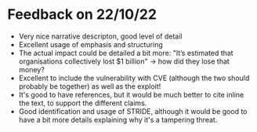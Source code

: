 # Feedback on 22/10/22

* Very nice narrative descripton, good level of detail
* Excellent usage of emphasis and structuring
* The actual impact could be detailed a bit more: "It’s estimated that organisations collectively lost $1 billion" -> how did they lose that money? 
* Excellent to include the vulnerability with CVE (although the two should probably be together) as well as the exploit!
* It's good to have references, but it would be much better to cite inline the text, to support the different claims. 
* Good identification and usage of STRIDE, although it would be good to have a bit more details explaining why it's a tampering threat. 
